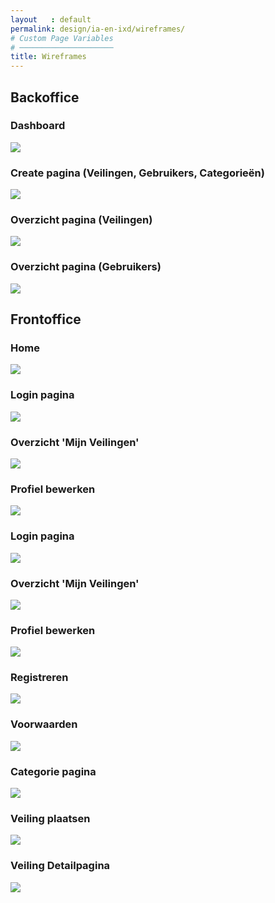 ```yaml
---
layout   : default
permalink: design/ia-en-ixd/wireframes/
# Custom Page Variables
# ─────────────────────
title: Wireframes
---
```


Backoffice
----------

### Dashboard
<img src="../../../assets/img/wireframes/Backoffice - Dashboard.png">

### Create pagina (Veilingen, Gebruikers, Categorieën)
<img src="../../../assets/img/wireframes/Backoffice - Detailpagina.png">

### Overzicht pagina (Veilingen)
<img src="../../../assets/img/wireframes/Backoffice - Lijst pagina.png">

### Overzicht pagina (Gebruikers)
<img src="../../../assets/img/wireframes/Backoffice - Lijst users.png">


Frontoffice
----------

### Home
<img src="../../../assets/img/wireframes/Home.png">

### Login pagina
<img src="../../../assets/img/wireframes/Inloggen.png">

### Overzicht 'Mijn Veilingen'
<img src="../../../assets/img/wireframes/Mijn veilingen.png">

### Profiel bewerken
<img src="../../../assets/img/wireframes/Profiel bewerken.png">

### Login pagina
<img src="../../../assets/img/wireframes/Inloggen.png">

### Overzicht 'Mijn Veilingen'
<img src="../../../assets/img/wireframes/Mijn veilingen.png">

### Profiel bewerken
<img src="../../../assets/img/wireframes/Profiel bewerken.png">

### Registreren
<img src="../../../assets/img/wireframes/Registreren.png">

### Voorwaarden
<img src="../../../assets/img/wireframes/Voorwaarden.png">

### Categorie pagina
<img src="../../../assets/img/wireframes/Zoeker Categorie.png">

### Veiling plaatsen
<img src="../../../assets/img/wireframes/Zoeker plaatsen.png">

### Veiling Detailpagina
<img src="../../../assets/img/wireframes/Zoekerdetail.png">